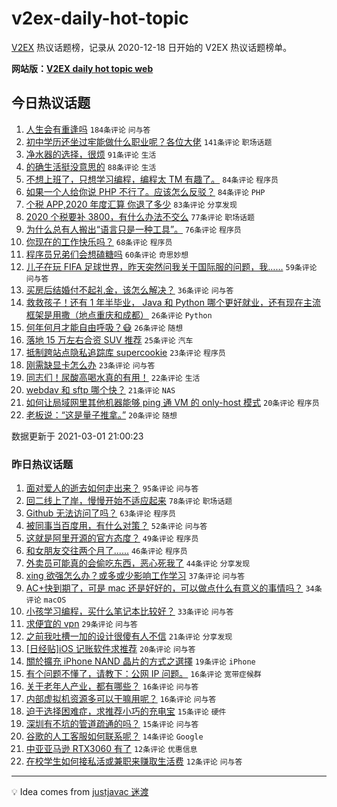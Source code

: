 # v2ex-daily-hot-topic

[V2EX](https://www.v2ex.com/) 热议话题榜，记录从 2020-12-18 日开始的 V2EX 热议话题榜单。

**网站版：[V2EX daily hot topic web](https://realleonardo.github.io/v2ex-daily-hot-topic-web/)**

## 今日热议话题

<!-- TODAY BEGIN -->

1. [人生会有重逢吗](https://www.v2ex.com/t/757138) `184条评论` `问与答`
1. [初中学历还坐过牢能做什么职业呢？各位大佬](https://www.v2ex.com/t/757331) `141条评论` `职场话题`
1. [净水器的选择，很烦](https://www.v2ex.com/t/757161) `91条评论` `生活`
1. [的确生活挺没意思的](https://www.v2ex.com/t/757100) `88条评论` `生活`
1. [不想上班了，只想学习编程，编程太 TM 有趣了。](https://www.v2ex.com/t/757097) `84条评论` `程序员`
1. [如果一个人给你说 PHP 不行了。应该怎么反驳？](https://www.v2ex.com/t/757205) `84条评论` `PHP`
1. [个税 APP,2020 年度汇算 你退了多少](https://www.v2ex.com/t/757338) `83条评论` `分享发现`
1. [2020 个税要补 3800，有什么办法不交么](https://www.v2ex.com/t/757130) `77条评论` `职场话题`
1. [为什么总有人搬出“语言只是一种工具”。](https://www.v2ex.com/t/757250) `76条评论` `程序员`
1. [你现在的工作快乐吗？](https://www.v2ex.com/t/757271) `68条评论` `程序员`
1. [程序员兄弟们会想磕糖吗](https://www.v2ex.com/t/757190) `60条评论` `奇思妙想`
1. [儿子在玩 FIFA 足球世界，昨天突然问我关于国际服的问题，我……](https://www.v2ex.com/t/757095) `59条评论` `问与答`
1. [买房后结婚付不起礼金，该怎么解决？](https://www.v2ex.com/t/757384) `36条评论` `问与答`
1. [救救孩子！还有 1 年半毕业， Java 和 Python 哪个更好就业，还有现在主流框架是用撒（地点重庆和成都）](https://www.v2ex.com/t/757354) `26条评论` `Python`
1. [何年何月才能自由呼吸？😷](https://www.v2ex.com/t/757260) `26条评论` `随想`
1. [落地 15 万左右合资 SUV 推荐](https://www.v2ex.com/t/757233) `25条评论` `汽车`
1. [抵制跨站点隐私追踪库 supercookie](https://www.v2ex.com/t/757467) `23条评论` `程序员`
1. [刚需缺显卡怎么办](https://www.v2ex.com/t/757223) `23条评论` `问与答`
1. [同志们！尿酸高喝水真的有用！](https://www.v2ex.com/t/757142) `22条评论` `生活`
1. [webdav 和 sftp 哪个快？](https://www.v2ex.com/t/757293) `21条评论` `NAS`
1. [如何让局域网里其他机器能够 ping 通 VM 的 only-host 模式](https://www.v2ex.com/t/757111) `20条评论` `程序员`
1. [老板说：“这是量子推拿。”](https://www.v2ex.com/t/757093) `20条评论` `随想`

数据更新于 2021-03-01 21:00:23

<!-- TODAY END -->

### 昨日热议话题

<!-- YESTERDAY BEGIN -->

1. [面对爱人的逝去如何走出来？](https://www.v2ex.com/t/756925) `95条评论` `问与答`
1. [回二线上了岸，慢慢开始不适应起来](https://www.v2ex.com/t/757001) `78条评论` `职场话题`
1. [Github 无法访问了吗？](https://www.v2ex.com/t/756873) `63条评论` `程序员`
1. [被同事当百度用，有什么对策？](https://www.v2ex.com/t/756894) `52条评论` `问与答`
1. [这就是阿里开源的官方态度？](https://www.v2ex.com/t/757013) `49条评论` `程序员`
1. [和女朋友交往两个月了......](https://www.v2ex.com/t/757031) `46条评论` `程序员`
1. [外卖员可能真的会偷吃东西，恶心死我了](https://www.v2ex.com/t/756996) `44条评论` `分享发现`
1. [xing 欲强怎么办？或多或少影响工作学习](https://www.v2ex.com/t/756968) `37条评论` `问与答`
1. [AC+快到期了，可是 mac 还是好好的，可以做点什么有意义的事情吗？](https://www.v2ex.com/t/756923) `34条评论` `macOS`
1. [小孩学习编程，买什么笔记本比较好？](https://www.v2ex.com/t/756929) `33条评论` `问与答`
1. [求便宜的 vpn](https://www.v2ex.com/t/756908) `29条评论` `问与答`
1. [之前我吐槽一加的设计很傻有人不信](https://www.v2ex.com/t/756887) `21条评论` `分享发现`
1. [[日经贴]iOS 记账软件求推荐](https://www.v2ex.com/t/756969) `20条评论` `问与答`
1. [關於擴充 iPhone NAND 晶片的方式之選擇](https://www.v2ex.com/t/756871) `19条评论` `iPhone`
1. [有个问题不懂了，请教下：公网 IP 问题。](https://www.v2ex.com/t/757075) `16条评论` `宽带症候群`
1. [关于老年人产业，都有哪些？](https://www.v2ex.com/t/757058) `16条评论` `问与答`
1. [内部虚拟机资源多可以干嘛用呢？](https://www.v2ex.com/t/756927) `16条评论` `问与答`
1. [迫于选择困难症，求推荐小巧的充电宝](https://www.v2ex.com/t/757015) `15条评论` `硬件`
1. [深圳有不坑的管道疏通的吗？](https://www.v2ex.com/t/757005) `15条评论` `问与答`
1. [谷歌的人工客服如何联系呢？](https://www.v2ex.com/t/756953) `14条评论` `Google`
1. [中亚亚马逊 RTX3060 有了](https://www.v2ex.com/t/757066) `12条评论` `优惠信息`
1. [在校学生如何接私活或兼职来赚取生活费](https://www.v2ex.com/t/757040) `12条评论` `问与答`

<!-- YESTERDAY END -->

---

💡 Idea comes from [justjavac 迷渡](https://github.com/justjavac/)
